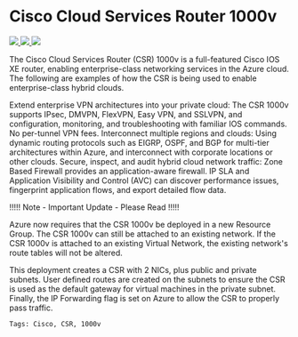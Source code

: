 # Cisco Cloud Services Router 1000v

<a href="https://portal.azure.com/#create/Microsoft.Template/uri/https%3A%2F%2Fraw.githubusercontent.com%2FTVDKoni%2Fazure-quickstart-templates%2Fmaster%2Fcisco-csr-1000v%2Fazuredeploy.json" target="_blank">
<img src="http://azuredeploy.net/deploybutton.png"/>
</a>
<a href="https://portal.azure.us/#create/Microsoft.Template/uri/https%3A%2F%2Fraw.githubusercontent.com%2FTVDKoni%2Fazure-quickstart-templates%2Fmaster%2Fcisco-csr-1000v%2Fazuredeploy.json" target="_blank">
<img src="https://raw.githubusercontent.com/TVDKoni/azure-quickstart-templates/master/1-CONTRIBUTION-GUIDE/images/deploytoazuregov.png"
</a>
<a href="http://armviz.io/#/?load=https%3A%2F%2Fraw.githubusercontent.com%2FTVDKoni%2Fazure-quickstart-templates%2Fmaster%2Fcisco-csr-1000v%2Fazuredeploy.json" target="_blank">
<img src="http://armviz.io/visualizebutton.png"/>
</a>

The Cisco Cloud Services Router (CSR) 1000v is a full-featured Cisco IOS XE router, enabling enterprise-class networking services in the Azure cloud. The following are examples of how the CSR is being used to enable enterprise-class hybrid clouds.

Extend enterprise VPN architectures into your private cloud: The CSR 1000v supports IPsec, DMVPN, FlexVPN, Easy VPN, and SSLVPN, and configuration, monitoring, and troubleshooting with familiar IOS commands. No per-tunnel VPN fees.
Interconnect multiple regions and clouds: Using dynamic routing protocols such as EIGRP, OSPF, and BGP for multi-tier architectures within Azure, and interconnect with corporate locations or other clouds.
Secure, inspect, and audit hybrid cloud network traffic: Zone Based Firewall provides an application-aware firewall. IP SLA and Application Visibility and Control (AVC) can discover performance issues, fingerprint application flows, and export detailed flow data.

!!!!! Note - Important Update - Please Read !!!!!

Azure now requires that the CSR 1000v be deployed in a new Resource Group. The CSR 1000v can still be attached to an existing network.
If the CSR 1000v is attached to an existing Virtual Network, the existing network's route tables will not be altered.

This deployment creates a CSR with 2 NICs, plus public and private subnets. User defined routes are created on the subnets to ensure the CSR is used as the default gateway for virtual machines in the private subnet. Finally, the IP Forwarding flag is set on Azure to allow the CSR to properly pass traffic.

`Tags: Cisco, CSR, 1000v`